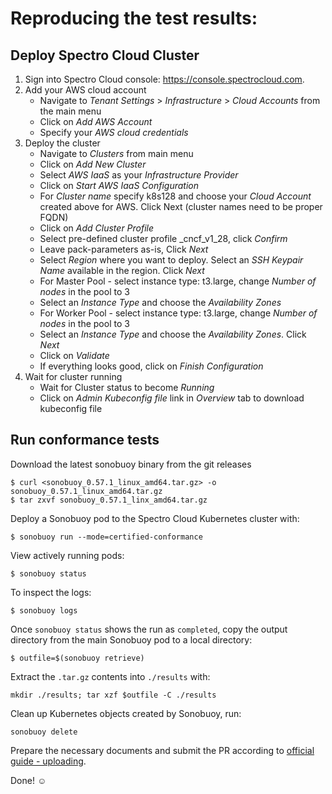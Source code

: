 # Reproducing the test results:

## Deploy Spectro Cloud Cluster

1. Sign into Spectro Cloud console: https://console.spectrocloud.com.
2. Add your AWS cloud account
   - Navigate to _Tenant Settings_ > _Infrastructure_ > _Cloud Accounts_ from the main menu
   - Click on _Add AWS Account_
   - Specify your _AWS cloud credentials_
3. Deploy the cluster
   - Navigate to _Clusters_ from main menu
   - Click on _Add New Cluster_
   - Select _AWS IaaS_ as your _Infrastructure Provider_
   - Click on _Start AWS IaaS Configuration_		
   - For _Cluster name_ specify k8s128  and choose your _Cloud Account_ created above for AWS. Click Next (cluster names need to be proper FQDN)
   - Click on _Add Cluster Profile_
   - Select pre-defined cluster profile _cncf_v1_28, click _Confirm_
   - Leave pack-parameters as-is, Click _Next_
   - Select _Region_ where you want to deploy. Select an _SSH Keypair Name_ available in the region. Click _Next_
   - For Master Pool - select instance type: t3.large, change _Number of nodes_ in the pool to 3
   - Select an _Instance Type_ and choose the _Availability Zones_
   - For Worker Pool - select instance type: t3.large, change _Number of nodes_ in the pool to 3
   - Select an _Instance Type_ and choose the _Availability Zones_. Click _Next_	
   - Click on _Validate_
   - If everything looks good, click on _Finish Configuration_
4. Wait for cluster running
   - Wait for Cluster status to become _Running_
   - Click on _Admin Kubeconfig file_ link in _Overview_ tab to download kubeconfig file

## Run conformance tests

Download the latest sonobuoy binary from the git releases

```
$ curl <sonobuoy_0.57.1_linux_amd64.tar.gz> -o sonobuoy_0.57.1_linux_amd64.tar.gz
$ tar zxvf sonobuoy_0.57.1_linx_amd64.tar.gz
```

Deploy a Sonobuoy pod to the Spectro Cloud Kubernetes cluster with:

```
$ sonobuoy run --mode=certified-conformance 
```

View actively running pods:

```
$ sonobuoy status
```

To inspect the logs:

```
$ sonobuoy logs
```

Once `sonobuoy status` shows the run as `completed`, copy the output directory from the main Sonobuoy pod to
a local directory:

```
$ outfile=$(sonobuoy retrieve)
```

Extract the `.tar.gz` contents into `./results` with:

```
mkdir ./results; tar xzf $outfile -C ./results
```

Clean up Kubernetes objects created by Sonobuoy, run:

```
sonobuoy delete
```

Prepare the necessary documents and submit the PR according to [official guide - uploading](https://github.com/cncf/k8s-conformance/blob/master/instructions.md#uploading).

Done! ☺️
